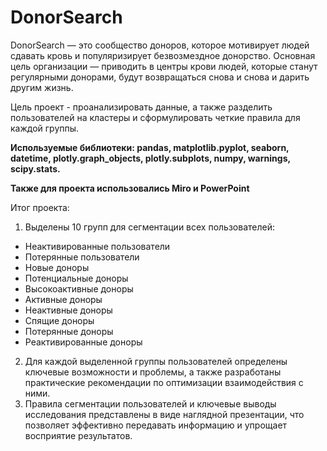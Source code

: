 # DonorSearch

DonorSearch — это сообщество доноров, которое мотивирует людей сдавать кровь и популяризирует безвозмездное донорство. Основная цель организации — приводить в центры крови людей, которые станут регулярными донорами, будут возвращаться снова и снова и дарить другим жизнь.

Цель проект - проанализировать данные, а также разделить пользователей на кластеры и сформулировать четкие правила для каждой группы. 

**Используемые библиотеки: pandas, matplotlib.pyplot, seaborn, datetime, plotly.graph_objects, plotly.subplots, numpy, warnings, scipy.stats.**

**Также для проекта использовались Miro и PowerPoint**

Итог проекта: 
1. Выделены 10 групп для сегментации всех пользователей:
- Неактивированные пользователи
- Потерянные пользователи
- Новые доноры
- Потенциальные доноры
- Высокоактивные доноры
- Активные доноры
- Неактивные доноры
- Спящие доноры
- Потерянные доноры
- Реактивированные доноры
2. Для каждой выделенной группы пользователей определены ключевые возможности и проблемы, а также разработаны практические рекомендации по оптимизации взаимодействия с ними.
3. Правила сегментации пользователей и ключевые выводы исследования представлены в виде наглядной презентации, что позволяет эффективно передавать информацию и упрощает восприятие результатов.


